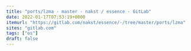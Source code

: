 ```yaml
---
title: "ports/lzma · master · nakst / essence · GitLab"
date: 2022-01-17T07:53:19+0000
itemurl: "https://gitlab.com/nakst/essence/-/tree/master/ports/lzma"
sites: "gitlab.com"
tags: ["os"]
draft: false
---
```

